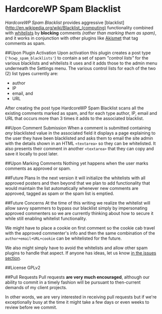 HardcoreWP Spam Blacklist
==============

_HardcoreWP Spam Blacklist_ provides aggressive [blacklist](http://en.wikipedia.org/wiki/Blacklist_(computing) functionality combined with [whitelists](http://en.wikipedia.org/wiki/Whitelist) by **blocking** comments _(rather than marking them as spam)_, and it works in conjunction with other plugins like [Akismet](http://akismet.com/) that tag comments as spam.

##Upon Plugin Activation
Upon activation this plugin creates a post type (`'hcwp_spam_blacklists'`) to contain a set of spam _"control lists"_ for the various blacklists and whitelists it uses and it adds those to the admin menu underneath the Settings menu. The various control lists for each of the two (2) list types currently are:
- author
- IP
- email, and 
- URL 

After creating the post type HardcoreWP Spam Blacklist scans all the existing comments marked as  spam, and for each type author, IP, email and URL that occurs more than 3 times it adds to the associated blacklist. 

##Upon Comment Submission
When a comment is submitted containing _any_ blacklisted value in the associated field it displays a page explaining to the user they have been blacklisted and asks them to email the site admin with the details shown in an HTML `<textarea>` so they can be whitelisted. It also presents their comment in another `<textarea>` that they can copy and save it locally to post later. 

##Upon Marking Comments
Nothing yet happens when the user marks comments as approved or spam.

##Future Plans
In the next version it will initialize the whitelists with all approved posters and then beyond that we plan to add functionality that would maintain the list automatically whenever new comments are approved, tagged as spam or the spam list is emptied.

##Future Concerns
At the time of this writing we realize the whitelist will allow savvy spammers to bypass our blacklist simply by impersonating approved commenters so we are currently thinking about how to secure it while still enabling whitelist functionality. 

We might have to place a cookie on first comment so the cookie cab travel with the approved commenter's info and then the same combination of the `author+email+URL+cookie` can be whitelisted for the future.

We also might simply have to avoid the whitelists and allow other spam plugins to handle that aspect. If anyone has ideas, let us know [in the issues section](https://github.com/hardcorewp/spam-blacklist/issues).

##License
GPLv2

##Pull Requests
Pull requests **are very much encouraged**, although our ability to commit in a timely fashion will be pursuant to then-current demands of my client projects. 

In other words, we are very interested in receiving pull requests but if we're exceptionally busy at the time it might take a few days or even weeks to review before we commit.